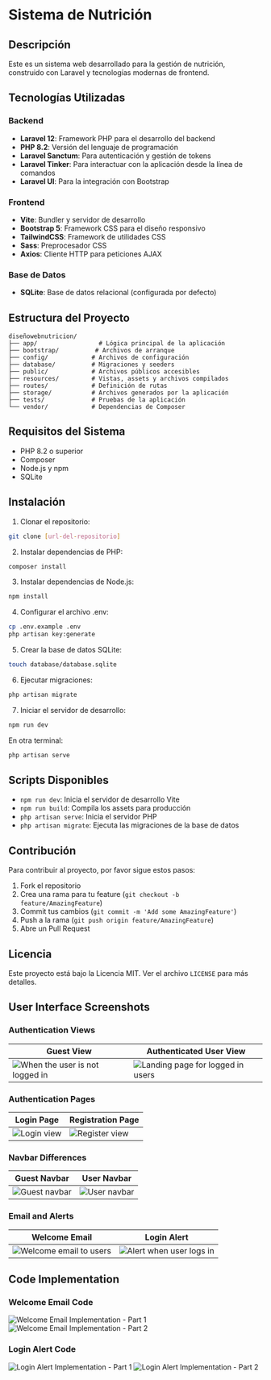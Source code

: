 # Sistema de Nutrición

## Descripción
Este es un sistema web desarrollado para la gestión de nutrición, construido con Laravel y tecnologías modernas de frontend.

## Tecnologías Utilizadas

### Backend
- **Laravel 12**: Framework PHP para el desarrollo del backend
- **PHP 8.2**: Versión del lenguaje de programación
- **Laravel Sanctum**: Para autenticación y gestión de tokens
- **Laravel Tinker**: Para interactuar con la aplicación desde la línea de comandos
- **Laravel UI**: Para la integración con Bootstrap

### Frontend
- **Vite**: Bundler y servidor de desarrollo
- **Bootstrap 5**: Framework CSS para el diseño responsivo
- **TailwindCSS**: Framework de utilidades CSS
- **Sass**: Preprocesador CSS
- **Axios**: Cliente HTTP para peticiones AJAX

### Base de Datos
- **SQLite**: Base de datos relacional (configurada por defecto)

## Estructura del Proyecto

```
diseñowebnutricion/
├── app/                 # Lógica principal de la aplicación
├── bootstrap/          # Archivos de arranque
├── config/            # Archivos de configuración
├── database/          # Migraciones y seeders
├── public/            # Archivos públicos accesibles
├── resources/         # Vistas, assets y archivos compilados
├── routes/            # Definición de rutas
├── storage/           # Archivos generados por la aplicación
├── tests/             # Pruebas de la aplicación
└── vendor/            # Dependencias de Composer
```

## Requisitos del Sistema
- PHP 8.2 o superior
- Composer
- Node.js y npm
- SQLite

## Instalación

1. Clonar el repositorio:
```bash
git clone [url-del-repositorio]
```

2. Instalar dependencias de PHP:
```bash
composer install
```

3. Instalar dependencias de Node.js:
```bash
npm install
```

4. Configurar el archivo .env:
```bash
cp .env.example .env
php artisan key:generate
```

5. Crear la base de datos SQLite:
```bash
touch database/database.sqlite
```

6. Ejecutar migraciones:
```bash
php artisan migrate
```

7. Iniciar el servidor de desarrollo:
```bash
npm run dev
```

En otra terminal:
```bash
php artisan serve
```

## Scripts Disponibles

- `npm run dev`: Inicia el servidor de desarrollo Vite
- `npm run build`: Compila los assets para producción
- `php artisan serve`: Inicia el servidor PHP
- `php artisan migrate`: Ejecuta las migraciones de la base de datos

## Contribución
Para contribuir al proyecto, por favor sigue estos pasos:
1. Fork el repositorio
2. Crea una rama para tu feature (`git checkout -b feature/AmazingFeature`)
3. Commit tus cambios (`git commit -m 'Add some AmazingFeature'`)
4. Push a la rama (`git push origin feature/AmazingFeature`)
5. Abre un Pull Request

## Licencia
Este proyecto está bajo la Licencia MIT. Ver el archivo `LICENSE` para más detalles.

## User Interface Screenshots

### Authentication Views

| Guest View | Authenticated User View |
|------------|-------------------------|
| ![When the user is not logged in](diseñowebnutricion/images/userNotLog.png) | ![Landing page for logged in users](diseñowebnutricion/images/landingPage.png) |

### Authentication Pages

| Login Page | Registration Page |
|------------|-------------------|
| ![Login view](diseñowebnutricion/images/viewLogin.png) | ![Register view](diseñowebnutricion/images/viewRegister.png) |

### Navbar Differences

| Guest Navbar | User Navbar |
|--------------|-------------|
| ![Guest navbar](diseñowebnutricion/images/guest.png) | ![User navbar](diseñowebnutricion/images/user.png) |

### Email and Alerts

| Welcome Email | Login Alert |
|---------------|-------------|
| ![Welcome email to users](diseñowebnutricion/images/emailGreeting.png) | ![Alert when user logs in](diseñowebnutricion/images/emailAlertLog.png) |

## Code Implementation

### Welcome Email Code
![Welcome Email Implementation - Part 1](diseñowebnutricion/images/welcomeEmailCode1.png)
![Welcome Email Implementation - Part 2](diseñowebnutricion/images/welcomeEmailCode12.png)

### Login Alert Code
![Login Alert Implementation - Part 1](diseñowebnutricion/images/loginAlertCode1.png)
![Login Alert Implementation - Part 2](diseñowebnutricion/images/loginAlertCode2.png)
